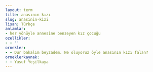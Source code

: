 ```yaml
---
layout: term
title: anasının kızı
slug: anasinin-kizi
lisan: Türkçe
anlamlar:
- her yönüyle annesine benzeyen kız çocuğu
ozellikler:
- - ''
ornekler:
- - Dur bakalım beyzadem. Ne oluyoruz öyle anasının kızı falan?
orneklerkaynak:
- - Yusuf Yeşilkaya
---
```

